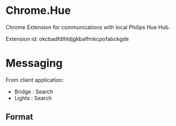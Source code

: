 # Chrome.Hue

Chrome Extension for communications with local Philips Hue Hub.

Extension id: okcbadfdlhldjgkbafhnkcpofabckgde


# Messaging

From client application:

* Bridge : Search
* Lights : Search

## Format
